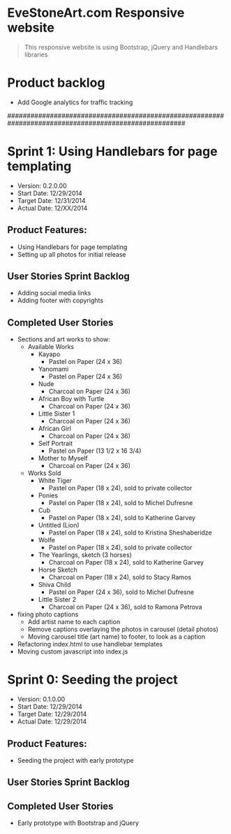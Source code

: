 # EveStoneArt.com Responsive website

> This responsive website is using Bootstrap, jQuery and Handlebars libraries

# Product backlog
- Add Google analytics for traffic tracking

######################################################################################################

# Sprint 1: Using Handlebars for page templating

- Version: 0.2.0.00
- Start Date: 12/29/2014
- Target Date: 12/31/2014
- Actual Date: 12/XX/2014

## Product Features:
- Using Handlebars for page templating
- Setting up all photos for initial release

## User Stories Sprint Backlog
- Adding social media links
- Adding footer with copyrights

## Completed User Stories
- Sections and art works to show:
  - Available Works
    - Kayapo
      - Pastel on Paper (24 x 36)
    - Yanomami
      - Pastel on Paper (24 x 36)
    - Nude
      - Charcoal on Paper (24 x 36)
    - African Boy with Turtle
      - Charcoal on Paper (24 x 36)
    - Little Sister 1
      - Charcoal on Paper (24 x 36)
    - African Girl
      - Charcoal on Paper (24 x 36)
    - Self Portrait 
      - Pastel on Paper (13 1/2 x 16 3/4)
    - Mother to Myself
      - Charcoal on Paper (24 x 36)
  - Works Sold
    - White Tiger
      - Pastel on Paper (18 x 24), sold to private collector
    - Ponies
      - Pastel on Paper (18 x 24), sold to Michel Dufresne
    - Cub
      - Pastel on Paper (18 x 24), sold to Katherine Garvey
    - Untitled (Lion)
      - Pastel on Paper (18 x 24), sold to Kristina Sheshaberidze 
    - Wolfe
      - Pastel on Paper (18 x 24), sold to private collector
    - The Yearlings, sketch (3 horses)
      - Charcoal on Paper (18 x 24), sold to Katherine Garvey
    - Horse Sketch
      - Charcoal on Paper (18 x 24), sold to Stacy Ramos
    - Shiva Child
      - Pastel on Paper (24 x 36), sold to Michel Dufresne
    - Little Sister 2
      - Charcoal on Paper (24 x 36), sold to Ramona Petrova
- fixing photo captions
  - Add artist name to each caption
  - Remove captions overlaying the photos in carousel (detail photos)
  - Moving carousel title (art name) to footer, to look as a caption
- Refactoring index.html to use handlebar templates
- Moving custom javascript into index.js

# Sprint 0: Seeding the project

- Version: 0.1.0.00
- Start Date: 12/29/2014
- Target Date: 12/29/2014
- Actual Date: 12/29/2014

## Product Features:
- Seeding the project with early prototype

## User Stories Sprint Backlog

## Completed User Stories
- Early prototype with Bootstrap and jQuery

